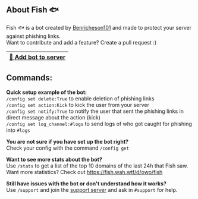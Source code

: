 ## About Fish 🐟

Fish 🐟 is a bot created by [Benricheson101](https://github.com/Benricheson101) and made to protect your server against phishing links.  
Want to contribute and add a feature? Create a pull request :)

| [🤖 Add bot to server](https://discord.com/oauth2/authorize?client_id=892420397570592768&scope=bot%20applications.commands&permissions=268446726) |
| --- |

## Commands:

**Quick setup example of the bot:**  
`/config set delete:True` to enable deletion of phishing links  
`/config set action:Kick` to kick the user from your server  
`/config set notify:True` to notify the user that sent the phishing links in direct message about the action (kick)  
`/config set log_channel:#logs` to send logs of who got caught for phishing into `#logs`  


**You are not sure if you have set up the bot right?**  
Check your config with the command `/config get`  

**Want to see more stats about the bot?**  
Use `/stats` to get a list of the top 10 domains of the last 24h that Fish saw.  
Want more statistics? Check out https://fish.wah.wtf/d/owo/fish  

**Still have issues with the bot or don't understand how it works?**  
Use `/support` and join the [support server](https://discord.gg/urbJB4Ggsy) and ask in `#support` for help.
